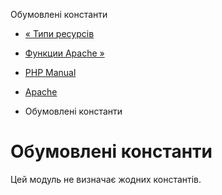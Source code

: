 Обумовлені константи

-   [« Типи ресурсів](apache.resources.md)
    
-   [Функции Apache »](ref.apache.md)
    
-   [PHP Manual](index.md)
    
-   [Apache](book.apache.md)
    
-   Обумовлені константи
    

# Обумовлені константи

Цей модуль не визначає жодних константів.